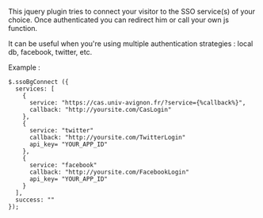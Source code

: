 
This jquery plugin tries to connect your visitor to the SSO service(s) of your choice.
Once authenticated you can redirect him or call your own js function.

It can be useful when you're using multiple authentication strategies : local db, facebook, twitter, etc.

Example :

    $.ssoBgConnect ({
	  services: [
	  	{
		  service: "https://cas.univ-avignon.fr/?service={%callback%}",
	  	  callback: "http://yoursite.com/CasLogin"
	    },
	  	{
		  service: "twitter"
	  	  callback: "http://yoursite.com/TwitterLogin"
          api_key= "YOUR_APP_ID"
	    },
	  	{
		  service: "facebook"
	  	  callback: "http://yoursite.com/FacebookLogin"
          api_key= "YOUR_APP_ID"
	    }
	  ],
	  success: ""
	});

